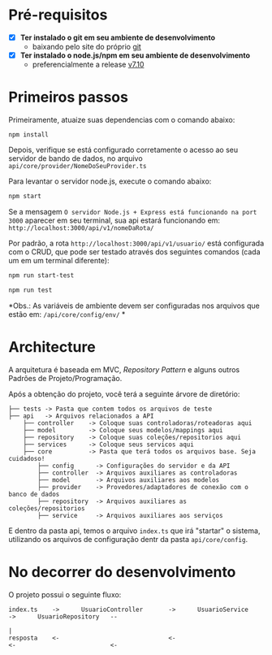 # Pré-requisitos #

- [x] **Ter instalado o git em seu ambiente de desenvolvimento**
    - baixando pelo site do próprio [git](https://git-scm.com/)
- [x] **Ter instalado o node.js/npm em seu ambiente de desenvolvimento**
    - preferencialmente a release [v7.10](https://nodejs.org/download/release/v7.10.1/)

# Primeiros passos #

Primeiramente, atuaize suas dependencias com o comando abaixo:

```
npm install
```

Depois, verifique se está configurado corretamente o acesso ao seu servidor de bando de dados, no arquivo `api/core/provider/NomeDoSeuProvider.ts`

Para levantar o servidor node.js, execute o comando abaixo:

```bash
npm start
```

Se a mensagem `O servidor Node.js + Express está funcionando na port 3000` aparecer em seu terminal, sua api estará funcionando em: `http://localhost:3000/api/v1/nomeDaRota/`

Por padrão, a rota `http://localhost:3000/api/v1/usuario/` está configurada com o CRUD, que pode ser testado através dos seguintes comandos (cada um em um terminal diferente):

```bash
npm run start-test
```

```bash
npm run test
```

*Obs.: As variáveis de ambiente devem ser configuradas nos arquivos que estão em: `/api/core/config/env/` *

# Architecture #

A arquitetura é baseada em MVC, *Repository Pattern* e alguns outros Padrões de Projeto/Programação.

Após a obtenção do projeto, você terá a seguinte árvore de diretório:

```
├── tests -> Pasta que contem todos os arquivos de teste
├── api   -> Arquivos relacionados a API
    ├── controller    -> Coloque suas controladoras/roteadoras aqui
    ├── model         -> Coloque seus modelos/mappings aqui
    ├── repository    -> Coloque suas coleções/repositorios aqui
    ├── services      -> Coloque seus servicos aqui
    ├── core          -> Pasta que terá todos os arquivos base. Seja cuidadoso!
        ├── config      -> Configurações do servidor e da API
        ├── controller  -> Arquivos auxiliares as controladoras
        ├── model       -> Arquivos auxiliares aos modelos
        ├── provider    -> Provedores/adaptadores de conexão com o banco de dados
        ├── repository  -> Arquivos auxiliares as coleções/repositorios
        ├── service     -> Arquivos auxiliares aos serviços
```

E dentro da pasta api, temos o arquivo `index.ts` que irá "startar" o sistema, utilizando os arquivos de configuração dentr da pasta `api/core/config`.


# No decorrer do desenvolvimento #

O projeto possui o seguinte fluxo:
```
index.ts    ->      UsuarioController       ->      UsuarioService      ->      UsuarioRepository   --
                                                                                                      |
resposta    <-                              <-                          <-                          <-
```